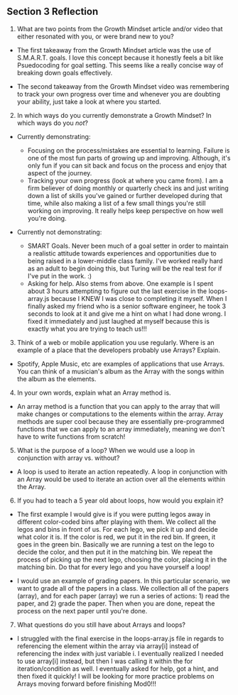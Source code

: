 ## Section 3 Reflection

1. What are two points from the Growth Mindset article and/or video that either resonated with you, or were brand new to you?

 - The first takeaway from the Growth Mindset article was the use of S.M.A.R.T. goals. I love this concept because it honestly feels a bit like Psuedocoding for goal setting. This seems like a really concise way of breaking down goals effectively.
 
 - The second takeaway from the Growth Mindset video was remembering to track your own progress over time and whenever you are doubting your ability, just take a look at where you started.

2. In which ways do you currently demonstrate a Growth Mindset? In which ways do you _not_?

- Currently demonstrating:
  * Focusing on the process/mistakes are essential to learning. Failure is one of the most fun parts of growing up and improving. Although, it's only fun if you can sit back and focus on the process and enjoy that aspect of the journey.
  * Tracking your own progress (look at where you came from). I am a firm believer of doing monthly or quarterly check ins and just writing down a list of skills you've gained or further developed during that time, while also making a list of a few small things you're still working on improving. It really helps keep perspective on how well you're doing.

- Currently not demonstrating:
  * SMART Goals. Never been much of a goal setter in order to maintain a realistic attitude towards experiences and opportunities due to being raised in a lower-middle class family. I've worked really hard as an adult to begin doing this, but Turing will be the real test for if I've put in the work. :)
  * Asking for help. Also stems from above. One example is I spent about 3 hours attempting to figure out the last exercise in the loops-array.js because I KNEW I was close to completing it myself. When I finally asked my friend who is a senior software engineer, he took 3 seconds to look at it and give me a hint on what I had done wrong. I fixed it immediately and just laughed at myself because this is exactly what you are trying to teach us!!!

3. Think of a web or mobile application you use regularly. Where is an example of a place that the developers probably use Arrays? Explain.

- Spotify, Apple Music, etc are examples of applications that use Arrays. You can think of a musician's album as the Array with the songs within the album as the elements.

4. In your own words, explain what an Array method is.

- An array method is a function that you can apply to the array that will make changes or computations to the elements within the array. Array methods are super cool because they are essentially pre-programmed functions that we can apply to an array immediately, meaning we don't have to write functions from scratch!

5. What is the purpose of a loop? When we would use a loop in conjunction with array vs. without?

- A loop is used to iterate an action repeatedly. A loop in conjunction with an Array would be used to iterate an action over all the elements within the Array.

6. If you had to teach a 5 year old about loops, how would you explain it?

- The first example I would give is if you were putting legos away in different color-coded bins after playing with them. We collect all the legos and bins in front of us. For each lego, we pick it up and decide what color it is. If the color is red, we put it in the red bin. If green, it goes in the green bin. Basically we are running a test on the lego to decide the color, and then put it in the matching bin. We repeat the process of picking up the next lego, choosing the color, placing it in the matching bin. Do that for every lego and you have yourself a loop!

- I would use an example of grading papers. In this particular scenario, we want to grade all of the papers in a class. We collection all of the papers (array), and for each paper (array) we run a series of actions: 1) read the paper, and 2) grade the paper. Then when you are done, repeat the process on the next paper until you're done.

7. What questions do you still have about Arrays and loops?

- I struggled with the final exercise in the loops-array.js file in regards to referencing the element within the array via array[i] instead of referencing the index with just variable i. I eventually realized I needed to use array[i] instead, but then I was calling it within the for iteration/condition as well. I eventually asked for help, got a hint, and then fixed it quickly! I will be looking for more practice problems on Arrays moving forward before finishing Mod0!!!
